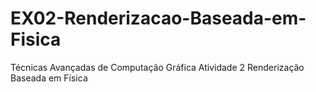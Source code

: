 # EX02-Renderizacao-Baseada-em-Fisica
Técnicas Avançadas de Computação Gráfica Atividade 2 Renderização Baseada em Física
